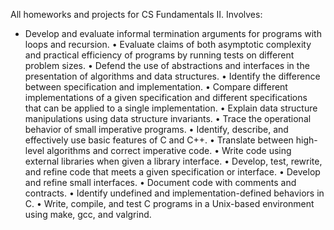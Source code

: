 All homeworks and projects for CS Fundamentals II. Involves: 
- Develop and evaluate informal termination arguments for programs with loops and recursion.
• Evaluate claims of both asymptotic complexity and practical efficiency of programs by running tests
on different problem sizes.
• Defend the use of abstractions and interfaces in the presentation of algorithms and data structures.
• Identify the difference between specification and implementation.
• Compare different implementations of a given specification and different specifications that can be
applied to a single implementation.
• Explain data structure manipulations using data structure invariants.
• Trace the operational behavior of small imperative programs.
• Identify, describe, and effectively use basic features of C and C++.
• Translate between high-level algorithms and correct imperative code.
• Write code using external libraries when given a library interface.
• Develop, test, rewrite, and refine code that meets a given specification or interface.
• Develop and refine small interfaces.
• Document code with comments and contracts.
• Identify undefined and implementation-defined behaviors in C.
• Write, compile, and test C programs in a Unix-based environment using make, gcc, and valgrind.
